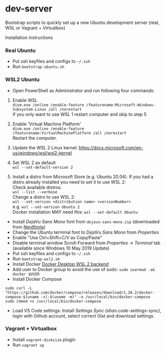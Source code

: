 # dev-server

Bootstrap scripts to quickly set up a new Ubuntu development server (real, WSL or Vagrant + Virtualbox)

Installation instructions

### Real Ubuntu

- Put ssh keyfiles and configs to `~/.ssh`
- Run `bootstrap-ubuntu.sh`

### WSL2 Ubuntu

- Open PowerShell as Administrator and run following four commands:

1. Enable WSL   
`dism.exe /online /enable-feature /featurename:Microsoft-Windows-Subsystem-Linux /all /norestart`  
If you only want to use WSL 1 restart computer and skip to step 5

2. Enable 'Virtual Machine Platform'  
`dism.exe /online /enable-feature /featurename:VirtualMachinePlatform /all /norestart`  
Restart the computer.

3. Update the WSL 2 Linux kernel: https://docs.microsoft.com/en-us/windows/wsl/wsl2-kernel

4. Set WSL 2 as default  
`wsl --set-default-version 2`

5. Install a distro from Microsoft Store (e.g. Ubuntu 20.04). If you had a distro already installed you need to set it to use WSL 2:  
Check available distros:  
`wsl --list --verbose`  
Change a distro to use WSL 2:  
`wsl --set-version <distribution name> <versionNumber>`  
e.g. `wsl --set-version Ubuntu 2`  
Docker installation MAY need this: `wsl --set-default Ubuntu`


- Install _DejaVu Sans Mono_ font from `dejavu-sans-mono.zip` (downloaded from [Nerdfonts](https://nerdfonts.com/))
- Change the Ubuntu terminal font to _DejaVu Sans Mono_ from _Properties_
- Enable "Use Ctrl+Shift+C/V as Copy/Paste"
- Disable terminal window Scroll-Forward from _Properties -> Terminal_ tab (available since Windows 10 May 2019 Update)
- Put ssh keyfiles and configs to `~/.ssh`
- Run `bootstrap-wsl2.sh`
- Install Docker [Docker Desktop WSL 2 backend](https://docs.docker.com/docker-for-windows/wsl/)
- Add user to Docker group to avoid the use of sudo: `sudo usermod -aG docker $USER`
- Install Docker Compose
```
sudo curl -L "https://github.com/docker/compose/releases/download/1.26.2/docker-compose-$(uname -s)-$(uname -m)" -o /usr/local/bin/docker-compose
sudo chmod +x /usr/local/bin/docker-compose
```

- Load VS Code settings: Install _Settings Sync (shan.code-settings-sync)_, login with Github account, select correct Gist and download settings.

### Vagrant + Virtualbox

- Install `vagrant-disksize` plugin
- Run `vagrant up`

